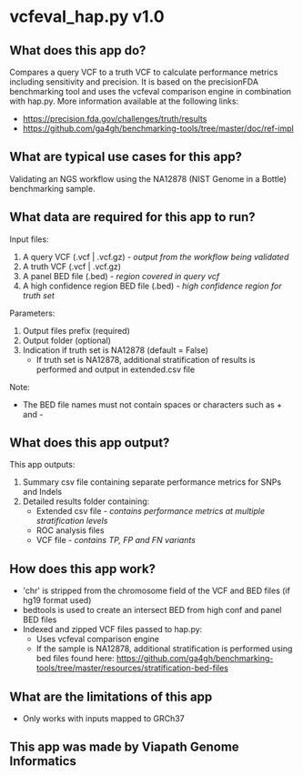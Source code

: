 # vcfeval_hap.py v1.0

## What does this app do?
Compares a query VCF to a truth VCF to calculate performance metrics including sensitivity and precision. It is based on the precisionFDA benchmarking tool and uses the vcfeval comparison engine in combination with hap.py. More information available at the following links:
* https://precision.fda.gov/challenges/truth/results
* https://github.com/ga4gh/benchmarking-tools/tree/master/doc/ref-impl

## What are typical use cases for this app?
Validating an NGS workflow using the NA12878 (NIST Genome in a Bottle) benchmarking sample.

## What data are required for this app to run?

Input files:
1. A query VCF (.vcf | .vcf.gz) - *output from the workflow being validated*
2. A truth VCF (.vcf | .vcf.gz)
3. A panel BED file (.bed) - *region covered in query vcf*
4. A high confidence region BED file (.bed) - *high confidence region for truth set*

Parameters:
1. Output files prefix (required)
2. Output folder (optional)
3. Indication if truth set is NA12878 (default = False)
    * If truth set is NA12878, additional stratification of results is performed and output in extended.csv file

Note:  
* The BED file names must not contain spaces or characters such as + and -


## What does this app output?

This app outputs:
1. Summary csv file containing separate performance metrics for SNPs and Indels
2. Detailed results folder containing:
    * Extended csv file - *contains performance metrics at multiple stratification levels*
    * ROC analysis files
    * VCF file - *contains TP, FP and FN variants*


## How does this app work?

* 'chr' is stripped from the chromosome field of the VCF and BED files (if hg19 format used)
* bedtools is used to create an intersect BED from high conf and panel BED files
* Indexed and zipped VCF files passed to hap.py:
   * Uses vcfeval comparison engine
   * If the sample is NA12878, additional stratification is performed using bed files found here: https://github.com/ga4gh/benchmarking-tools/tree/master/resources/stratification-bed-files

## What are the limitations of this app
* Only works with inputs mapped to GRCh37

## This app was made by Viapath Genome Informatics
